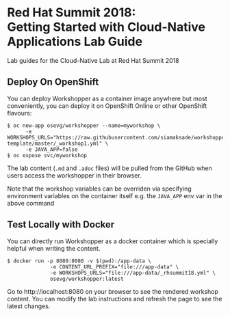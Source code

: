 # Red Hat Summit 2018: <br/>Getting Started with Cloud-Native Applications Lab Guide

Lab guides for the Cloud-Native Lab at Red Hat Summit 2018

## Deploy On OpenShift

You can deploy Workshopper as a container image anywhere but most conveniently, you can deploy it on OpenShift Online or other OpenShift flavours:

```
$ oc new-app osevg/workshopper --name=myworkshop \
      -e WORKSHOPS_URLS="https://raw.githubusercontent.com/siamaksade/workshopper-template/master/_workshop1.yml" \
      -e JAVA_APP=false 
$ oc expose svc/myworkshop
```

The lab content (`.md` and `.adoc` files) will be pulled from the GitHub when users access the workshopper in 
their browser.

Note that the workshop variables can be overriden via specifying environment variables on the container itself e.g. the `JAVA_APP` env var in the above command

## Test Locally with Docker

You can directly run Workshopper as a docker container which is specially helpful when writing the content.
```
$ docker run -p 8080:8080 -v $(pwd):/app-data \
              -e CONTENT_URL_PREFIX="file:///app-data" \
              -e WORKSHOPS_URLS="file:///app-data/_rhsummit18.yml" \
              osevg/workshopper:latest 
```

Go to http://localhost:8080 on your browser to see the rendered workshop content. You can modify the lab instructions 
and refresh the page to see the latest changes.